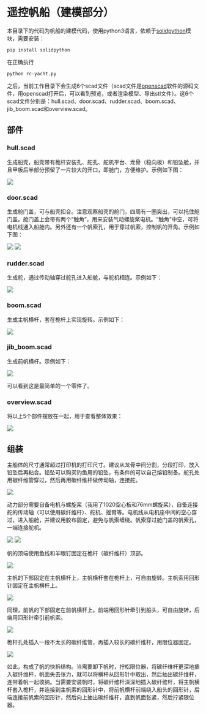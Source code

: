 # 遥控帆船（建模部分）

本目录下的代码为帆船的建模代码，使用python3语言，依赖于[solidpython](https://github.com/SolidCode/SolidPython)模块，需要安装：
```
pip install solidpython
```
在正确执行
```
python rc-yacht.py
```
之后，当前工作目录下会生成6个scad文件（scad文件是[openscad](http://openscad.org)软件的源码文件，用openscad打开后，可以看到预览，或者渲染模型、导出stl文件）。这6个scad文件分别是：hull.scad、door.scad、rudder.scad、boom.scad、jib_boom.scad和overview.scad。

## 部件

### hull.scad
生成船壳，船壳带有桅杆安装孔、舵孔、舵机平台、龙骨（稳向板）和铅坠舱，并且甲板后半部分预留了一片较大的开口，即舱门，方便维护。示例如下图：

![](images/hull.png)

### door.scad
生成舱门盖，可与船壳扣合。注意观察船壳的舱门，四周有一圈突出，可以托住舱门盖。舱门盖上会带有两个“触角”，用来安装气动螺旋桨电机。“触角”中空，可将电机线通入船舱内。另外还有一个帆索孔，用于穿过帆索，控制帆的开角。示例如下图：

![](images/door_1.png)
![](images/door_2.png)

### rudder.scad
生成舵，通过传动轴穿过舵孔进入船舱，与舵机相连。示例如下：

![](images/rudder.png)

### boom.scad
生成主帆横杆，套在桅杆上实现旋转。示例如下：

![](images/boom.png)

### jib_boom.scad
生成前帆横杆。示例如下：

![](images/jib_boom.png)

可以看到这是最简单的一个零件了。

### overview.scad
将以上5个部件摆放在一起，用于查看整体效果：

![](images/overview.png)

## 组装
主船体的尺寸通常超过打印机的打印尺寸。建议从龙骨中间分割，分段打印，放入铅坠后再粘合。铅坠可以购买钓鱼用的铅坠，有条件的可以自己熔铅制备。舵孔处用碳纤维管穿过，然后再用碳纤维杆做传动轴，连接舵。

![](images/make_1.jpg)

动力部分需要自备电机与螺旋桨（我用了1020空心板和76mm螺旋桨），自备连接舵的传动轴（可以使用碳纤维杆）、舵机、摇臂等。电机线从电机座中间的空心穿过，进入船舱，并建议用胶布固定，避免与帆索缠绕。帆索穿过舱门盖的帆索孔，一端连接舵机。

![](images/eboat_2.png)
![](images/make_2.jpg)

帆的顶端使用鱼线和羊眼钉固定在桅杆（碳纤维杆）顶部。

![](images/sail_top.png)

主帆的下部固定在主帆横杆上，主帆横杆套在桅杆上，可自由旋转。主帆索用回形针固定在主帆横杆上。

![](images/make_boom.jpg)

同理，前帆的下部固定在前帆横杆上。前端用回形针牵引到船头，可自由旋转，后端用回形针牵引前帆索。

![](images/make_jib_boom.jpg)

桅杆孔处插入一段不太长的碳纤维管，再插入较长的碳纤维杆，用限位器固定。

![](images/make_mast.jpg)

如此，构成了帆的快拆结构。当需要卸下帆时，拧松限位器，将碳纤维杆更深地插入碳纤维杆，帆面失去张力，就可以将横杆从回形针中取出，然后抽出碳纤维杆，连带着帆一起收纳。当需要安装帆时，将碳纤维杆深深地插入碳纤维杆，将主帆横杆套入桅杆，并连接到主帆索的回形针中，将前帆横杆前端绕入船头的回形针，后端连接前帆索的回形针，然后向上抽出碳纤维杆，直到帆面张紧，然后拧紧限位器。
